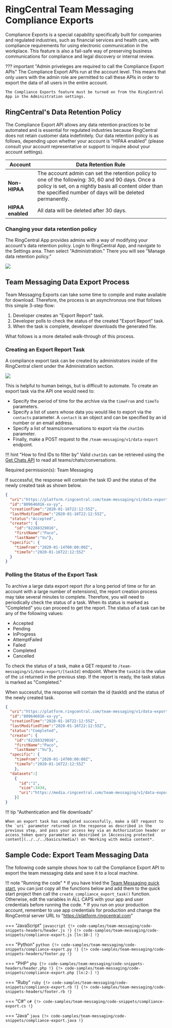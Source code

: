 # RingCentral Team Messaging Compliance Exports

Compliance Exports is a special capability specifically built for companies and regulated industries, such as financial services and health care, with compliance requirements for using electronic communication in the workplace. This feature is also a fail-safe way of preserving business communications for compliance and legal discovery or internal review.

??? important "Admin priveleges are required to call the Compliance Export APIs"
    The Compliance Export APIs run at the account level. This means that only users with the admin role are permitted to call these APIs in order to export the data of all users in the entire account.

    The Compliance Exports feature must be turned on from the RingCentral App in the Administration settings.

## RingCentral's Data Retention Policy

The Compliance Export API allows any data retention practices to be automated and is essential for regulated industries because RingCentral does not retain customer data indefinitely. Our data retention policy is as follows, depending upon whether your account is "HIPAA enabled" (please consult your account representative or support to inquire about your account settings).

| Account | Data Retention Rule |
|-|-|
| **Non-HIPAA** | The account admin can set the retention policy to one of the following: 30, 60 and 90 days. Once a policy is set, on a nightly basis all content older than the specified number of days will be deleted permanently. |
| **HIPAA enabled** | All data will be deleted after 30 days. |

### Changing your data retention policy

The RingCentral App provides admins with a way of modifying your account's data retention policy. Login to RingCentral App, and navigate to the Settings area. Then select "Administration." There you will see "Manage data retention policy."

<img class="img-fluid" src="../manage-data-retention-1.png">

## Team Messaging Data Export Process

Team Messaging Exports can take some time to compile and make available for download. Therefore, the process is an asynchronous one that follows this simple 3-step flow:

1. Developer creates an "Export Report" task.
2. Developer polls to check the status of the created "Export Report" task.
3. When the task is complete, developer downloads the generated file.

What follows is a more detailed walk-through of this process.

### Creating an Export Report Task

A compliance export task can be created by administrators inside of the RingCentral client under the Administration section.

<img class="img-fluid" src="../compliance-exports-ui.png" style="max-width: 450px">

This is helpful to human beings, but is difficult to automate. To create an export task via the API one would need to:

* Specify the period of time for the archive via the `timeFrom` and `timeTo` parameters.
* Specify a list of users whose data you would like to export via the `contacts` parameter. A `contact` is an object and can be specified by an id number or an email address.
* Specify a list of teams/conversations to export via the `chatIds` parameter.
* Finally, make a POST request to the `/team-messaging/v1/data-export` endpoint.

!!! hint "How to find IDs to filter by"
    Valid `chatIds` can be retrieved using the [Get Chats API](https://developers.ringcentral.com/api-reference/Chats/listGlipChats) to read all teams/chats/conversations.

Required permission(s):  Team Messaging

If successful, the response will contain the task ID and the status of the newly created task as shown below.

```json hl_lines="3"
{
  "uri":"https://platform.ringcentral.com/team-messaging/v1/data-export/809646016-xx-yy",
  "id":"809646016-xx-yy",
  "creationTime":"2020-01-16T22:12:55Z",
  "lastModifiedTime":"2020-01-16T22:12:55Z",
  "status":"Accepted",
  "creator": {
    "id":"62288329016",
    "firstName":"Paco",
    "lastName":"Vu"},
  "specific": {
    "timeFrom":"2020-01-14T00:00:00Z",
    "timeTo":"2020-01-16T22:12:55Z"
  }
}
```

### Polling the Status of the Export Task

To archive a large data export report (for a long period of time or for an account with a large number of extensions), the report creation process may take several minutes to complete. Therefore, you will need to periodically check the status of a task. When its status is marked as "Completed" you can proceed to get the report. The status of a task can be any of the following values:

* Accepted
* Pending
* InProgress
* AttemptFailed
* Failed
* Completed
* Cancelled

To check the status of a task, make a GET request to `/team-messaging/v1/data-export/[taskId]` endpoint. Where the `taskId` is the value of the `id` returned in the previous step. If the report is ready, the task status is marked as "Completed."

When successful, the response will contain the id (taskId) and the status of the newly created task.

```json hl_lines="3 6"
{
  "uri":"https://platform.ringcentral.com/team-messaging/v1/data-export/809646016-xx-yy",
  "id":"809646016-xx-yy",
  "creationTime":"2020-01-16T22:12:55Z",
  "lastModifiedTime":"2020-01-16T22:12:55Z",
  "status":"Completed",
  "creator": {
    "id":"62288329016",
    "firstName":"Paco",
    "lastName":"Vu"},
  "specific": {
    "timeFrom":"2020-01-14T00:00:00Z",
    "timeTo":"2020-01-16T22:12:55Z"
    },
  "datasets":[
    {
      "id":"1",
      "size":3434,
      "uri":"https://media.ringcentral.com/team-messaging/v1/data-export/809646016-xx-yy/datasets/1"
    }]
}
```

!!! tip "Authentication and file downloads"

    When an export task has completed successfully, make a GET request to the `uri` parameter returned in the response as described in the previous step, and pass your access key via an Authorization header or access_token query parameter as described in [Accessing protected content](../../../basics/media/) on *Working with media content*.

## Sample Code: Export Team Messaging Data

The following code sample shows how to call the Compliance Export API to export the team messaging data and save it to a local machine.

!!! note "Running the code"
    * If you have tried the [Team Messaging quick start](../../quick-start), you can just copy all the functions below and add them to the quick start project then call the `create_compliance_export_task()` function. Otherwise, edit the variables in ALL CAPS with your app and user credentials before running the code.
    * If you run on your production account, remember to use app credentials for production and change the RingCentral server URL to "https://platform.ringcentral.com"

=== "JavaScript"
    ```javascript
    {!> code-samples/team-messaging/code-snippets-headers/header.js !}
    {!> code-samples/team-messaging/code-snippets/compliance-export.js [ln:10-] !}
    ```

=== "Python"
    ```python
    {!> code-samples/team-messaging/code-snippets/compliance-export.py !}
    {!> code-samples/team-messaging/code-snippets-headers/footer.py !}
    ```

=== "PHP"
    ```php
    {!> code-samples/team-messaging/code-snippets-headers/header.php !}
    {!> code-samples/team-messaging/code-snippets/compliance-export.php [ln:2-] !}
    ```

=== "Ruby"
    ```ruby
    {!> code-samples/team-messaging/code-snippets/compliance-export.rb !}
    {!> code-samples/team-messaging/code-snippets-headers/footer.rb !}
    ```

=== "C#"
    ```c#
    {!> code-samples/team-messaging/code-snippets/compliance-export.cs !}
    ```

=== "Java"
    ```java
    {!> code-samples/team-messaging/code-snippets/compliance-export.java !}
    ```
